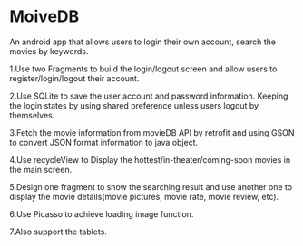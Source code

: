 # MoiveDB

An android app that allows users to login their own account, search the movies by keywords.

1.Use two Fragments to build the login/logout screen and allow users to register/login/logout their account.

2.Use SQLite to save the user account and password information. Keeping the login states by using shared preference unless users logout by themselves.

3.Fetch the movie information from movieDB API by retrofit and using GSON to convert JSON format information to java object.

4.Use recycleView to Display the hottest/in-theater/coming-soon movies in the main screen.

5.Design one fragment to show the searching result and use another one to display the movie details(movie pictures, movie rate, movie review, etc).

6.Use Picasso to achieve loading image function.

7.Also support the tablets.
